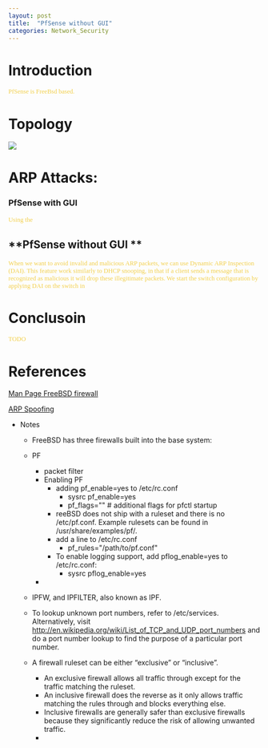 ```yaml
---
layout: post
title:  "PfSense without GUI"
categories: Network_Security
---
```

# **Introduction**
<span style="color: #f2cf4a; font-family: Babas; font-size: 0.9em;"> 
PfSense is FreeBsd based.</span>


# **Topology**
<img src="https://raw.githubusercontent.com/sh1dow3r/layer0/gh-pages/_posts/img/ARP/Arp_Topology.png"/>

#   **ARP Attacks**:

###  **PfSense with GUI**
<span style="color: #f2cf4a; font-family: Babas; font-size: 0.9em;"> 
Using the 
</span>


## **PfSense without GUI **
<span style="color: #f2cf4a; font-family: Babas; font-size: 0.9em;"> When we want to avoid invalid and malicious ARP packets, we can use Dynamic ARP Inspection (DAI). This feature work similarly to DHCP snooping, in that if a client sends a message that is recognized as malicious it will drop these illegitimate packets. We start the switch configuration by applying DAI on the switch in </span>




# **Conclusoin**
<span style="color: #f2cf4a; font-family: Babas; font-size: 0.9em;"> 
TODO
</span>

# **References**

[Man Page FreeBSD firewall](https://www.freebsd.org/doc/handbook/firewalls.html)

[ARP Spoofing](https://networklessons.com/cisco/ccnp-switch/vlan-hopping/)




* Notes
  * FreeBSD has three firewalls built into the base system: 
  * PF
    * packet filter
    * Enabling PF
      * adding pf_enable=yes to /etc/rc.conf
        * sysrc pf_enable=yes
        * pf_flags=""                     # additional flags for pfctl startup
      * reeBSD does not ship with a ruleset and there is no /etc/pf.conf. Example rulesets can be found in /usr/share/examples/pf/.
      * add a line to /etc/rc.conf
        * pf_rules="/path/to/pf.conf"
      * To enable logging support, add pflog_enable=yes to /etc/rc.conf:
        *  sysrc pflog_enable=yes
     *  
  
  * IPFW, and IPFILTER, also known as IPF.
  * To lookup unknown port numbers, refer to /etc/services. Alternatively, visit http://en.wikipedia.org/wiki/List_of_TCP_and_UDP_port_numbers and do a port number lookup to find the purpose of a particular port number.
  * A firewall ruleset can be either “exclusive” or “inclusive”. 
    * An exclusive firewall allows all traffic through except for the traffic matching the ruleset. 
    * An inclusive firewall does the reverse as it only allows traffic matching the rules through and blocks everything else.
    *  Inclusive firewalls are generally safer than exclusive firewalls because they significantly reduce the risk of allowing unwanted traffic.
    *  